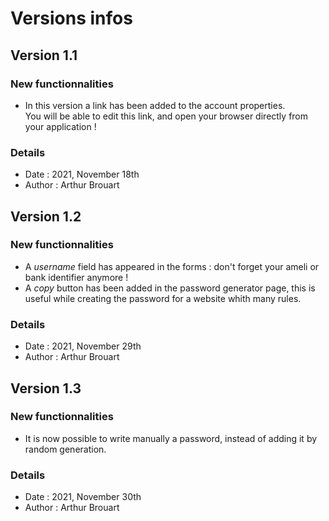 # Versions infos

## Version 1.1

### New functionnalities

* In this version a link has been added to the account properties.  
  You will be able to edit this link, and open your browser directly from your application !

### Details

* Date : 2021, November 18th
* Author : Arthur Brouart

## Version 1.2

### New functionnalities

* A *username* field has appeared in the forms : don't forget your ameli or bank identifier anymore !
* A *copy* button has been added in the password generator page, this is useful while creating the password for a website whith many rules.

### Details

* Date : 2021, November 29th
* Author : Arthur Brouart

## Version 1.3

### New functionnalities

* It is now possible to write manually a password, instead of adding it by random generation.

### Details

* Date : 2021, November 30th
* Author : Arthur Brouart
